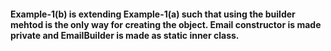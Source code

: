 <h4>
Example-1(b) is extending Example-1(a) such that using the builder mehtod is
the only way for creating the object. Email constructor is
made private and EmailBuilder is made as static inner class.
</h4>
